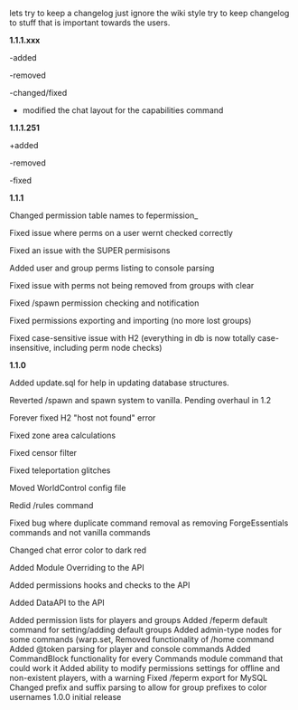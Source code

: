 lets try to keep a changelog
just ignore the wiki style
try to keep changelog to stuff that is important towards the users.


**1.1.1.xxx**

-added

-removed

-changed/fixed

 * modified the chat layout for the capabilities command

**1.1.1.251**

+added

-removed

-fixed

**1.1.1**


Changed permission table names to fepermission_<tableName>

Fixed issue where perms on a user wernt checked correctly

Fixed an issue with the SUPER permisisons

Added user and group perms listing to console parsing

Fixed issue with perms not being removed from groups with clear

Fixed /spawn permission checking and notification

Fixed permissions exporting and importing (no more lost groups)

Fixed case-sensitive issue with H2 (everything in db is now totally case-insensitive, including perm node checks)

**1.1.0**

Added update.sql for help in updating database structures.

Reverted /spawn and spawn system to vanilla. Pending overhaul in 1.2

Forever fixed H2 "host not found" error

Fixed zone area calculations

Fixed censor filter

Fixed teleportation glitches

Moved WorldControl config file

Redid /rules command

Fixed bug where duplicate command removal as removing ForgeEssentials commands and not vanilla commands

Changed chat error color to dark red

Added Module Overriding to the API

Added permissions hooks and checks to the API

Added DataAPI to the API

Added permission lists for players and groups
Added /feperm default command for setting/adding default groups
Added admin-type nodes for some commands (warp.set,
Removed <x y z> functionality of /home command
Added @token parsing for player and console commands
Added CommandBlock functionality for every Commands module command that could work it
Added ability to modify permissions settings for offline and non-existent players, with a warning
Fixed /feperm export for MySQL
Changed prefix and suffix parsing to allow for group prefixes to color usernames
1.0.0
initial release


